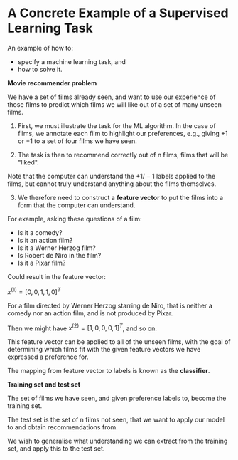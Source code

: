 # A Concrete Example of a Supervised Learning Task

An example of how to:

- specify a machine learning task, and
- how to solve it.

**Movie recommender problem**

We have a set of films already seen, and want to use our experience of those films to predict which films we will like out of a set of many unseen films.

1. First, we must illustrate the task for the ML algorithm. In the case of films, we annotate each film to highlight our preferences, e.g., giving $+1$ or $-1$ to a set of four films we have seen.

2. The task is then to recommend correctly out of n films, films that will be "liked".

Note that the computer can understand the $+1/-1$ labels applied to the films, but cannot truly understand anything about the films themselves.

3. We therefore need to construct a **feature vector** to put the films into a form that the computer can understand.

For example, asking these questions of a film:

- Is it a comedy?
- Is it an action film?
- Is it a Werner Herzog film?
- Is Robert de Niro in the film?
- Is it a Pixar film?

Could result in the feature vector:

$x^{(1)} = [0, 0, 1, 1, 0]^T$

For a film directed by Werner Herzog starring de Niro, that is neither a comedy nor an action film, and is not produced by Pixar.

Then we might have $x^{(2)} = [1, 0, 0, 0, 1]^T$, and so on.

This feature vector can be applied to all of the unseen films, with the goal of determining which films fit with the given feature vectors we have expressed a preference for.

The mapping from feature vector to labels is known as the **classifier**.

**Training set and test set**

The set of films we have seen, and given preference labels to, become the training set.

The test set is the set of n films not seen, that we want to apply our model to and obtain recommendations from.

We wish to generalise what understanding we can extract from the training set, and apply this to the test set.
